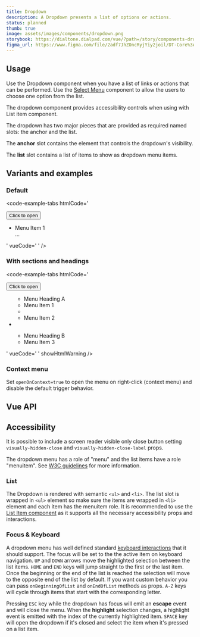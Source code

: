 ```yaml
---
title: Dropdown
description: A Dropdown presents a list of options or actions.
status: planned
thumb: true
image: assets/images/components/dropdown.png
storybook: https://dialtone.dialpad.com/vue/?path=/story/components-dropdown--default
figma_url: https://www.figma.com/file/2adf7JhZOncRyjYiy2joil/DT-Core%3A-Components-7?node-id=10732%3A69099
---
```


<code-well-header>
  <dt-dropdown navigation-type="arrow-keys">
    <template #anchor="{ attrs }">
      <dt-button v-bind="attrs">
        Click to Open
      </dt-button>
    </template>
    <template #list="{ close }">
      <dt-list-item-group
        heading-class="d-py4 d-px8 d-fw-semibold d-c-default"
        heading="Menu Heading A"
      >
        <dt-list-item
          role="menuitem"
          navigation-type="arrow-keys"
          @click="close"
        >
          Menu Item 1
        </dt-list-item>
        <dt-dropdown-separator />
        <dt-list-item
          role="menuitem"
          navigation-type="arrow-keys"
          @click="close"
        >
          Menu Item 2
        </dt-list-item>
      </dt-list-item-group>
      <dt-dropdown-separator />
      <dt-list-item-group
        heading-class="d-py4 d-px8 d-fw-semibold d-c-default"
        heading="Menu Heading B"
      >
        <dt-list-item
          role="menuitem"
          navigation-type="arrow-keys"
          @click="close"
        >
          Menu Item 3
        </dt-list-item>
      </dt-list-item-group>
    </template>
  </dt-dropdown>
</code-well-header>

## Usage

Use the Dropdown component when you have a list of links or actions that can be performed. Use the [Select Menu](/components/select-menu.html) component to allow the users to choose one option from the list.

The dropdown component provides accessibility controls when using with List item component.

The dropdown has two major pieces that are provided as required named slots: the anchor and the list.

The **anchor** slot contains the element that controls the dropdown's visibility.

The **list** slot contains a list of items to show as dropdown menu items.

## Variants and examples

### Default

<code-well-header>
  <dt-dropdown navigation-type="arrow-keys">
    <template #anchor="{ attrs }">
      <dt-button v-bind="attrs">
        Click to open
      </dt-button>
    </template>
    <template #list="{ close }">
      <dt-list-item
        v-for="(item) in items"
        :key="item.id"
        role="menuitem"
        :navigation-type="arrow-keys"
        @click="close"
      >
        {{ item.name }}
      </dt-list-item>
    </template>
  </dt-dropdown>
</code-well-header>

<code-example-tabs
htmlCode='
<div>
  <div class="d-popover">
    <div id="DtPopover__anchor2">
      <button class="base-button__button d-btn d-btn--primary">
        <span class="d-btn__label base-button__label"> Click to open </span>
      </button>
    </div>
  </div>
</div>
<div class="tippy-box d-ps-absolute" data-tippy-root="" id="tippy-13" data-popper-placement="bottom" style="...">
  <div id="dt7" role="menu" aria-hidden="false" aria-labelledby="DtPopover__anchor8" aria-modal="false" class="d-popover__dialog d-popover__dialog--modal" tabindex="-1" style="...">
    <div class="d-popover__content">
      <ul id="dt6" class="d-dropdown-list d-py0">
        <li class="dt-list-item" tabindex="-1" role="menuitem" aria-selected="false">
          <div class="dt-item-layout">
            <section class="dt-item-layout--content">
              <div class="dt-item-layout--title">Menu Item 1</div>
            </section>
          </div>
        </li>
        ...
      </ul>
    </div>
  </div>
</div>
'
vueCode='
<dt-dropdown navigation-type="arrow-keys">
  <template #anchor="{ attrs }">
    <dt-button v-bind="attrs">
      Click to open
    </dt-button>
  </template>
  <template #list="{ close }">
    <dt-list-item
      v-for="(item) in items"
      :key="item.id"
      role="menuitem"
      :navigation-type="arrow-keys"
      @click="close"
    >
      {{ item.name }}
    </dt-list-item>
  </template>
</dt-dropdown>
'
/>

### With sections and headings

<code-well-header>
  <dt-dropdown navigation-type="arrow-keys">
    <template #anchor="{ attrs }">
      <dt-button v-bind="attrs">
        Click to open
      </dt-button>
    </template>
    <template #list="{ close }">
      <dt-list-item-group
        heading-class="d-py4 d-px8 d-fw-semibold d-c-default"
        heading="Menu Heading A"
      >
        <dt-list-item
          role="menuitem"
          navigation-type="arrow-keys"
          @click="close"
        >
          Menu Item 1
        </dt-list-item>
        <dt-dropdown-separator />
        <dt-list-item
          role="menuitem"
          navigation-type="arrow-keys"
          @click="close"
        >
          Menu Item 2
        </dt-list-item>
      </dt-list-item-group>
      <dt-dropdown-separator />
      <dt-list-item-group
        heading-class="d-py4 d-px8 d-fw-semibold d-c-default"
        heading="Menu Heading B"
      >
        <dt-list-item
          role="menuitem"
          navigation-type="arrow-keys"
          @click="close"
        >
          Menu Item 3
        </dt-list-item>
      </dt-list-item-group>
    </template>
  </dt-dropdown>
</code-well-header>

<code-example-tabs
htmlCode='
<div>
  <div class="d-popover">
    <div id="DtPopover__anchor2">
      <button class="base-button__button d-btn d-btn--primary">
        <span class="d-btn__label base-button__label"> Click to open </span>
      </button>
    </div>
  </div>
</div>
<div class="tippy-box d-ps-absolute" data-tippy-root="" id="tippy-13" data-popper-placement="bottom" style="...">
  <div id="dt7" role="menu" aria-hidden="false" aria-labelledby="DtPopover__anchor8" aria-modal="false" class="d-popover__dialog d-popover__dialog--modal" tabindex="-1" style="...">
    <div class="d-popover__content">
      <ul id="dt6" class="d-dropdown-list d-py0">
        <ul id="dt16" class="d-list-item-group" role="group" aria-labelledby="dt16-heading">
          <li id="dt16-heading" role="presentation" class="dt-dropdown-list--header d-py4 d-px8 d-fw-semibold d-c-default">Menu Heading A</li>
          <li id="dt17" class="dt-list-item dt-list-item--static" tabindex="-1" role="listitem">
            <div class="dt-item-layout">
              <section class="dt-item-layout--content">
                <div class="dt-item-layout--title">
                  Menu Item 1
                </div>
              </section>
            </div>
          </li>
          <li aria-hidden="true" class="dt-list-separator"></li>
          <li id="dt18" class="dt-list-item dt-list-item--static" tabindex="-1" role="listitem">
            <div class="dt-item-layout">
              <section class="dt-item-layout--content">
                <div class="dt-item-layout--title">
                  Menu Item 2
                </div>
              </section>
            </div>
          </li>
        </ul>
        <li aria-hidden="true" class="dt-list-separator"></li>
        <ul id="dt19" class="d-list-item-group" role="group" aria-labelledby="dt19-heading">
          <li id="dt19-heading" role="presentation" class="dt-dropdown-list--header d-py4 d-px8 d-fw-semibold d-c-default">Menu Heading B</li>
          <li id="dt20" class="dt-list-item dt-list-item--static" tabindex="-1" role="listitem">
            <div class="dt-item-layout">
              <section class="dt-item-layout--content">
                <div class="dt-item-layout--title">
                  Menu Item 3
                </div>
              </section>
            </div>
          </li>
        </ul>
      </ul>
    </div>
  </div>
</div>
'
vueCode='
<dt-dropdown navigation-type="arrow-keys">
  <template #anchor="{ attrs }">
    <dt-button v-bind="attrs">
      Click to open
    </dt-button>
  </template>
  <template #list="{ close }">
    <dt-list-item-group
      heading-class="d-py4 d-px8 d-fw-semibold d-c-default"
      heading="Menu Heading A"
    >
      <dt-list-item
        role="menuitem"
        navigation-type="arrow-keys"
        @click="close"
      >
        Menu Item 1
      </dt-list-item>
      <dt-dropdown-separator />
      <dt-list-item
        role="menuitem"
        navigation-type="arrow-keys"
        @click="close"
      >
        Menu Item 2
      </dt-list-item>
    </dt-list-item-group>
    <dt-dropdown-separator />
    <dt-list-item-group
      heading-class="d-py4 d-px8 d-fw-semibold d-c-default"
      heading="Menu Heading B"
    >
      <dt-list-item
        role="menuitem"
        navigation-type="arrow-keys"
        @click="close"
      >
        Menu Item 3
      </dt-list-item>
    </dt-list-item-group>
  </template>
</dt-dropdown>
'
showHtmlWarning />

### Context menu

Set `openOnContext=true` to open the menu on right-click (context menu) and disable the default trigger behavior.

<code-well-header>
  <dt-dropdown navigation-type="arrow-keys" :open-on-context="true">
    <template #anchor="{ attrs }">
      <div
        v-bind="attrs"
        class="d-ba d-bas-dashed d-w264 d-py48 d-ta-center d-bgc-black-300"
      >
        Right click to open
      </div>
    </template>
    <template #list="{ close }">
      <dt-list-item
        v-for="(item) in items"
        :key="item.id"
        role="menuitem"
        :navigation-type="arrow-keys"
        @click="close"
      >
        {{ item.name }}
      </dt-list-item>
    </template>
  </dt-dropdown>
</code-well-header>

<code-example-tabs
vueCode='
<dt-dropdown navigation-type="arrow-keys" :open-on-context="true">
  <template #anchor="{ attrs }">
    <div
      v-bind="attrs"
      class="d-ba d-bas-dashed d-w264 d-py48 d-ta-center d-bgc-black-300"
    >
      Right click to open
    </div>
  </template>
  <template #list="{ close }">
    <dt-list-item
      v-for="(item) in items"
      :key="item.id"
      role="menuitem"
      :navigation-type="arrow-keys"
      @click="close"
    >
      {{ item.name }}
    </dt-list-item>
  </template>
</dt-dropdown>
'
/>

## Vue API

<component-vue-api component-name="dropdown" />

## Accessibility

It is possible to include a screen reader visible only close button setting `visually-hidden-close` and `visually-hidden-close-label` props.

The dropdown menu has a role of "menu" and the list items have a role "menuitem". See [W3C guidelines](https://www.w3.org/WAI/ARIA/apg/#menubutton) for more information.

### List

The Dropdown is rendered with semantic `<ul>` and `<li>`. The list slot is wrapped in `<ul>` element so make sure the items are wrapped in `<li>` element and each item has the menuitem role. It is recommended to use the [List Item component](/components/list-item.html) as it supports all the necessary accessibility props and interactions.

### Focus & Keyboard

A dropdown menu has well defined standard [keyboard interactions](https://www.w3.org/WAI/ARIA/apg/patterns/menu-button/examples/menu-button-links/#kbd_label) that it should support. The focus will be set to the the active item on keyboard navigation. `UP` and `DOWN` arrows move the highlighted selection between the list items. `HOME` and `END` keys will jump straight to the first or the last item. Once the beginning or the end of the list is reached the selection will move to the opposite end of the list by default. If you want custom behavior you can pass `onBeginningOfList` and `onEndOfList` methods as props. `A-Z` keys will cycle through items that start with the corresponding letter.

Pressing `ESC` key while the dropdown has focus will emit an **escape** event and will close the menu. When the **highlight** selection changes, a highlight event is emitted with the index of the currently highlighted item. `SPACE` key will open the dropdown if it's closed and select the item when it's pressed on a list item.

<script setup>
const items = [
  { name: 'Menu item 1', id: 1 },
  { name: 'Menu item 2', id: 2 },
  { name: 'Another menu item 1', id: 3 },
  { name: 'Menu item 3', id: 4 },
  { name: 'Another menu item 2', id: 5 },
];
</script>

